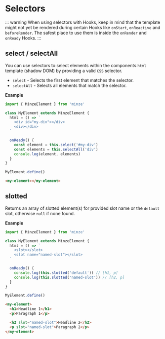 # Selectors

::: warning
When using selectors with Hooks, keep in mind that the template might not yet be rendered during certain Hooks like `onStart`, `onReactive` and `beforeRender`. The safest place to use them is inside the `onRender` and `onReady` Hooks.
:::

## select / selectAll

You can use selectors to select elements within the components `html` template (shadow DOM) by providing a valid `CSS` selector.

- `select` - Selects the first element that matches the selector.
- `selectAll` - Selects all elements that match the selector.

**Example**

```js
import { MinzeElement } from 'minze'

class MyElement extends MinzeElement {
  html = () => `
    <div id="my-div"></div>
    <div></div>
  `

  onReady() {
    const element = this.select('#my-div')
    const elements = this.selectAll('div')
    console.log(element, elements)
  }
}

MyElement.define()
```

```html
<my-element></my-element>
```

## slotted

Returns an array of slotted element(s) for provided slot name or the `default` slot, otherwise `null` if none found.

**Example**

```js
import { MinzeElement } from 'minze'

class MyElement extends MinzeElement {
  html = () => `
    <slot></slot>
    <slot name="named-slot"></slot>
  `

  onReady() {
    console.log(this.slotted('default')) // [h1, p]
    console.log(this.slotted('named-slot')) // [h2, p]
  }
}

MyElement.define()
```

```html
<my-element>
  <h1>Headline 1</h1>
  <p>Paragraph 1</p>

  <h2 slot="named-slot">Headline 2</h2>
  <p slot="named-slot">Paragraph 2</p>
</my-element>
```
